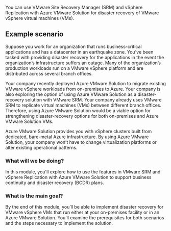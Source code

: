 You can use VMware Site Recovery Manager (SRM) and vSphere Replication with Azure VMware Solution for disaster recovery of VMware vSphere virtual machines (VMs).

## Example scenario

Suppose you work for an organization that runs business-critical applications and has a datacenter in an earthquake zone. You've been tasked with providing disaster recovery for the applications in the event the organization’s infrastructure suffers an outage. Many of the organization’s production workloads run on a VMware vSphere platform and are distributed across several branch offices.

Your company recently deployed Azure VMware Solution to migrate existing VMware vSphere workloads from on-premises to Azure. Your company is also exploring the option of using Azure VMware Solution as a disaster-recovery solution with VMware SRM. Your company already uses VMware SRM to replicate virtual machines (VMs) between different branch offices. Therefore, using Azure VMware Solution would be a viable option for strengthening disaster-recovery options for both on-premises and Azure VMware Solution VMs.

Azure VMware Solution provides you with vSphere clusters built from dedicated, bare-metal Azure infrastructure. By using Azure VMware Solution, your company won’t have to change virtualization platforms or alter existing operational patterns.

### What will we be doing?

In this module, you'll explore how to use the features in VMware SRM and vSphere Replication with Azure VMware Solution to support business continuity and disaster recovery (BCDR) plans.

### What is the main goal?

By the end of this module, you’ll be able to implement disaster recovery for VMware vSphere VMs that run either at your on-premises facility or in an Azure VMware Solution. You’ll examine the prerequisites for both scenarios and the steps necessary to implement the solution.
